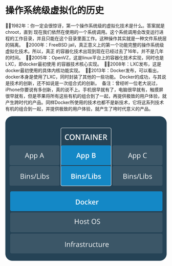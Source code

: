# 操作系统级虚拟化的历史 

1982年：你一定会很惊讶，第一个操作系统级的虚拟化技术是什么。答案就是chroot，直到
现在我们依然在使用的一个系统调用。这个系统调用会改变运行进程的工作目录，并且只能在这个目录里面工作。这种操作其实就是一种文件系统层的隔离。 
2000年：FreeBSD jail，真正意义上的第一个功能完整的操作系统级虚拟化技术。所以，真正
的容器化技术出现到现在已经过去了16年，并不是几年的时间。 
2005年：OpenVZ，这是linux平台上的容器化技术实现，同时也是LXC，即docker最初使用
的容器技术核心实现。 
2008年：LXC发布，这是docker最初使用的具体内核功能实现。 
2013年：Docker发布，可以看出，docker本身是使用了LXC，同时封装了其他的一些功能。
Docker的成功，与其说是技术的创新，还不如说是一次组合式的创新。 
备注：曾经听一位老大说过，iPhone你要说有多创新，真的说不上。手机很早就有了，电脑很早就有，触摸屏很早就有，但是苹果将所有这些有机的组合到了一起，再提供极致的用户体验，就产生跨时代的产品。同样Docker所使用的技术也都不是新技术，它将这系列技术有机的组合到一起，并提供极致的用户体验，就产生了垮时代意义的产品。 

![](/assets/Containers.png)